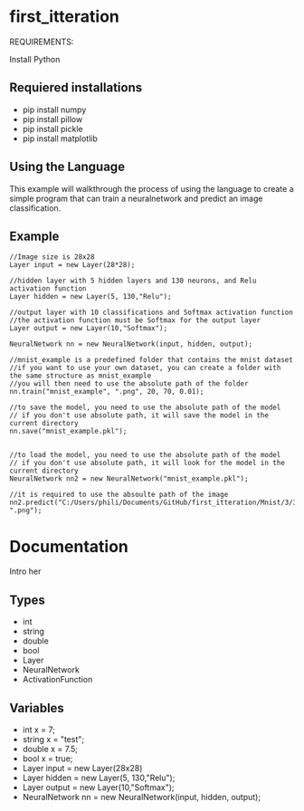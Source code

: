 # first_itteration


REQUIREMENTS:

Install Python 

## Requiered installations
- pip install numpy
- pip install pillow
- pip install pickle
- pip install matplotlib

## Using the Language
This example will walkthrough the process of using the language to create a simple program that can train a neuralnetwork and predict an image classification.

## Example
```
//Image size is 28x28
Layer input = new Layer(28*28);

//hidden layer with 5 hidden layers and 130 neurons, and Relu activation function
Layer hidden = new Layer(5, 130,"Relu");

//output layer with 10 classifications and Softmax activation function
//the activation function must be Softmax for the output layer
Layer output = new Layer(10,"Softmax");

NeuralNetwork nn = new NeuralNetwork(input, hidden, output);

//mnist_example is a predefined folder that contains the mnist dataset
//if you want to use your own dataset, you can create a folder with the same structure as mnist_example
//you will then need to use the absolute path of the folder
nn.train("mnist_example", ".png", 20, 70, 0.01);

//to save the model, you need to use the absolute path of the model
// if you don't use absolute path, it will save the model in the current directory
nn.save("mnist_example.pkl");


//to load the model, you need to use the absolute path of the model
// if you don't use absolute path, it will look for the model in the current directory
NeuralNetwork nn2 = new NeuralNetwork("mnist_example.pkl");

//it is required to use the absoulte path of the image
nn2.predict("C:/Users/phili/Documents/GitHub/first_itteration/Mnist/3/32.png", ".png");

```
# Documentation
Intro her

## Types
- int
- string
- double
- bool
- Layer
- NeuralNetwork
- ActivationFunction
 

## Variables
- int x = 7;
- string x = "test";
- double x = 7.5;
- bool x = true; 
- Layer input = new Layer(28x28)
- Layer hidden = new Layer(5, 130,"Relu");
- Layer output = new Layer(10,"Softmax");
- NeuralNetwork nn = new NeuralNetwork(input, hidden, output);























